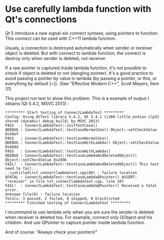 # Use carefully lambda function with Qt's connections

Qt 5 introduce a new signal-slo connect syntaxe, using pointers to function.
This connect can be used with C++11 lambda function.

Usualy, a connection is destroyed automatically when sender or receiver object
is deleted. But with connect to lambda function, the connect is destroy only 
when sender is deleted, not receiver.

If a raw pointer is captured inside lambda function, it's not possible to
check if object is deleted or not (dangling pointer). It's a good practice
to avoid passing a pointer by value in lambda (by passing a pointer, or this,
or everything by default [=]). (See "Effective Modern C++", Scott Meyers, Item 
31).

This project run test to show this problem. This is a example of output I obtains (Qt 5.4.2, MSVC 2013) :

```
********* Start testing of ConnectLambdaTest *********
Config: Using QtTest library 5.4.2, Qt 5.4.2 (i386-little_endian-ilp32 shared (dynamic) debug build; by MSVC 2013)
PASS   : ConnectLambdaTest::initTestCase()
QDEBUG : ConnectLambdaTest::testCaseNormalUse() Object::setCheckValue 0x58ef
PASS   : ConnectLambdaTest::testCaseNormalUse()
QDEBUG : ConnectLambdaTest::testCaseWithLambda() Object::setCheckValue 0xb69d
PASS   : ConnectLambdaTest::testCaseWithLambda()
QDEBUG : ConnectLambdaTest::testCaseLambdaAndDeletedObject() Object::setCheckValue 0x2d9b
FAIL!  : ConnectLambdaTest::testCaseLambdaAndDeletedObject() This test need to fail...
..\untitled\tst_connectlambdatest.cpp(86) : failure location
QFATAL : ConnectLambdaTest::testCaseLambdaQPointer() ASSERT: "receiver" in file tst_connectlambdatest.cpp, line 107
FAIL!  : ConnectLambdaTest::testCaseLambdaQPointer() Received a fatal error.
Unknown file(0) : failure location
Totals: 3 passed, 2 failed, 0 skipped, 0 blacklisted
********* Finished testing of ConnectLambdaTest *********
```

I recommand to use lambda only when you are sure the sender is deleted when receiver is deleted too. 
For example, connect only QObject and his children. And use QPointer to capture pointer inside lambda 
function.

And of course: "Always check your pointers!"
